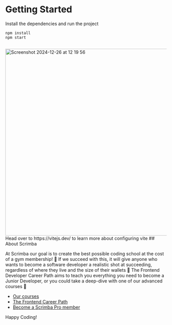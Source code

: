 # Getting Started
Install the dependencies and run the project
```
npm install
npm start


```
<img width="583" alt="Screenshot 2024-12-26 at 12 19 56" src="https://github.com/user-attachments/assets/c2f857b5-4386-4a2c-b31b-f28fed7dae2a" />
Head over to https://vitejs.dev/ to learn more about configuring vite
## About Scrimba

At Scrimba our goal is to create the best possible coding school at the cost of a gym membership! 💜
If we succeed with this, it will give anyone who wants to become a software developer a realistic shot at succeeding, regardless of where they live and the size of their wallets 🎉
The Frontend Developer Career Path aims to teach you everything you need to become a Junior Developer, or you could take a deep-dive with one of our advanced courses 🚀

- [Our courses](https://scrimba.com/allcourses)
- [The Frontend Career Path](https://scrimba.com/learn/frontend)
- [Become a Scrimba Pro member](https://scrimba.com/pricing)

Happy Coding!
